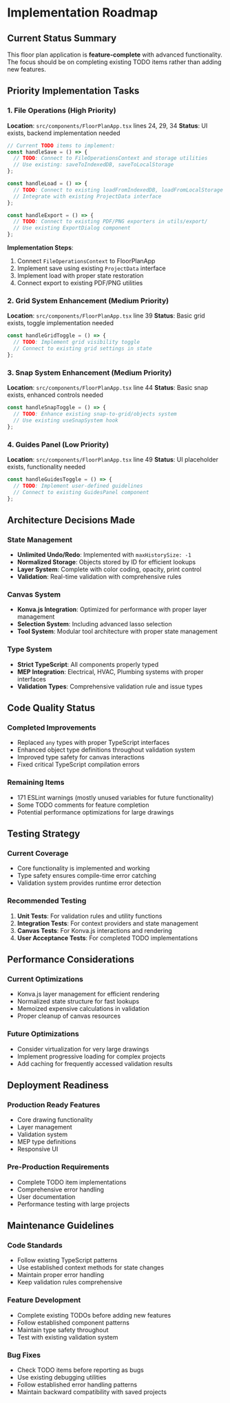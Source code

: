 # Implementation Roadmap

## Current Status Summary

This floor plan application is **feature-complete** with advanced functionality. The focus should be on completing existing TODO items rather than adding new features.

## Priority Implementation Tasks

### 1. File Operations (High Priority)
**Location**: `src/components/FloorPlanApp.tsx` lines 24, 29, 34
**Status**: UI exists, backend implementation needed

```typescript
// Current TODO items to implement:
const handleSave = () => {
  // TODO: Connect to FileOperationsContext and storage utilities
  // Use existing: saveToIndexedDB, saveToLocalStorage
};

const handleLoad = () => {
  // TODO: Connect to existing loadFromIndexedDB, loadFromLocalStorage
  // Integrate with existing ProjectData interface
};

const handleExport = () => {
  // TODO: Connect to existing PDF/PNG exporters in utils/export/
  // Use existing ExportDialog component
};
```

**Implementation Steps**:
1. Connect `FileOperationsContext` to FloorPlanApp
2. Implement save using existing `ProjectData` interface
3. Implement load with proper state restoration
4. Connect export to existing PDF/PNG utilities

### 2. Grid System Enhancement (Medium Priority)
**Location**: `src/components/FloorPlanApp.tsx` line 39
**Status**: Basic grid exists, toggle implementation needed

```typescript
const handleGridToggle = () => {
  // TODO: Implement grid visibility toggle
  // Connect to existing grid settings in state
};
```

### 3. Snap System Enhancement (Medium Priority)
**Location**: `src/components/FloorPlanApp.tsx` line 44
**Status**: Basic snap exists, enhanced controls needed

```typescript
const handleSnapToggle = () => {
  // TODO: Enhance existing snap-to-grid/objects system
  // Use existing useSnapSystem hook
};
```

### 4. Guides Panel (Low Priority)
**Location**: `src/components/FloorPlanApp.tsx` line 49
**Status**: UI placeholder exists, functionality needed

```typescript
const handleGuidesToggle = () => {
  // TODO: Implement user-defined guidelines
  // Connect to existing GuidesPanel component
};
```

## Architecture Decisions Made

### State Management
- **Unlimited Undo/Redo**: Implemented with `maxHistorySize: -1`
- **Normalized Storage**: Objects stored by ID for efficient lookups
- **Layer System**: Complete with color coding, opacity, print control
- **Validation**: Real-time validation with comprehensive rules

### Canvas System
- **Konva.js Integration**: Optimized for performance with proper layer management
- **Selection System**: Including advanced lasso selection
- **Tool System**: Modular tool architecture with proper state management

### Type System
- **Strict TypeScript**: All components properly typed
- **MEP Integration**: Electrical, HVAC, Plumbing systems with proper interfaces
- **Validation Types**: Comprehensive validation rule and issue types

## Code Quality Status

### Completed Improvements
- Replaced `any` types with proper TypeScript interfaces
- Enhanced object type definitions throughout validation system
- Improved type safety for canvas interactions
- Fixed critical TypeScript compilation errors

### Remaining Items
- 171 ESLint warnings (mostly unused variables for future functionality)
- Some TODO comments for feature completion
- Potential performance optimizations for large drawings

## Testing Strategy

### Current Coverage
- Core functionality is implemented and working
- Type safety ensures compile-time error catching
- Validation system provides runtime error detection

### Recommended Testing
1. **Unit Tests**: For validation rules and utility functions
2. **Integration Tests**: For context providers and state management
3. **Canvas Tests**: For Konva.js interactions and rendering
4. **User Acceptance Tests**: For completed TODO implementations

## Performance Considerations

### Current Optimizations
- Konva.js layer management for efficient rendering
- Normalized state structure for fast lookups
- Memoized expensive calculations in validation
- Proper cleanup of canvas resources

### Future Optimizations
- Consider virtualization for very large drawings
- Implement progressive loading for complex projects
- Add caching for frequently accessed validation results

## Deployment Readiness

### Production Ready Features
- Core drawing functionality
- Layer management
- Validation system
- MEP type definitions
- Responsive UI

### Pre-Production Requirements
- Complete TODO item implementations
- Comprehensive error handling
- User documentation
- Performance testing with large projects

## Maintenance Guidelines

### Code Standards
- Follow existing TypeScript patterns
- Use established context methods for state changes
- Maintain proper error handling
- Keep validation rules comprehensive

### Feature Development
- Complete existing TODOs before adding new features
- Follow established component patterns
- Maintain type safety throughout
- Test with existing validation system

### Bug Fixes
- Check TODO items before reporting as bugs
- Use existing debugging utilities
- Follow established error handling patterns
- Maintain backward compatibility with saved projects